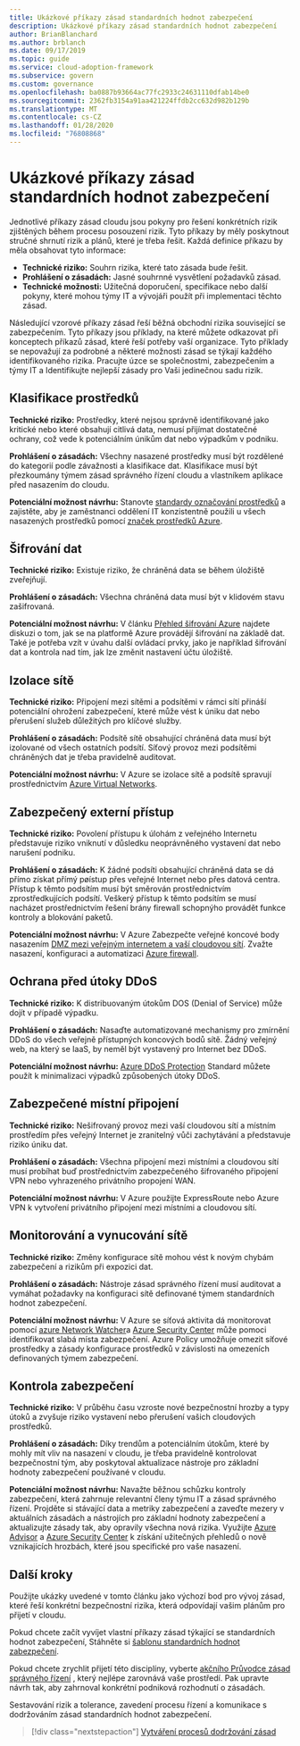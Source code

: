```yaml
---
title: Ukázkové příkazy zásad standardních hodnot zabezpečení
description: Ukázkové příkazy zásad standardních hodnot zabezpečení
author: BrianBlanchard
ms.author: brblanch
ms.date: 09/17/2019
ms.topic: guide
ms.service: cloud-adoption-framework
ms.subservice: govern
ms.custom: governance
ms.openlocfilehash: ba0887b93664ac77fc2933c24631110dfab14be0
ms.sourcegitcommit: 2362fb3154a91aa421224ffdb2cc632d982b129b
ms.translationtype: MT
ms.contentlocale: cs-CZ
ms.lasthandoff: 01/28/2020
ms.locfileid: "76808868"
---
```

# <a name="security-baseline-sample-policy-statements"></a>Ukázkové příkazy zásad standardních hodnot zabezpečení

Jednotlivé příkazy zásad cloudu jsou pokyny pro řešení konkrétních rizik zjištěných během procesu posouzení rizik. Tyto příkazy by měly poskytnout stručné shrnutí rizik a plánů, které je třeba řešit. Každá definice příkazu by měla obsahovat tyto informace:

- **Technické riziko:** Souhrn rizika, které tato zásada bude řešit.
- **Prohlášení o zásadách:** Jasné souhrnné vysvětlení požadavků zásad.
- **Technické možnosti:** Užitečná doporučení, specifikace nebo další pokyny, které mohou týmy IT a vývojáři použít při implementaci těchto zásad.

Následující vzorové příkazy zásad řeší běžná obchodní rizika související se zabezpečením. Tyto příkazy jsou příklady, na které můžete odkazovat při konceptech příkazů zásad, které řeší potřeby vaší organizace. Tyto příklady se nepovažují za podrobné a některé možnosti zásad se týkají každého identifikovaného rizika. Pracujte úzce se společnostmi, zabezpečením a týmy IT a Identifikujte nejlepší zásady pro Vaši jedinečnou sadu rizik.

## <a name="asset-classification"></a>Klasifikace prostředků

**Technické riziko:** Prostředky, které nejsou správně identifikované jako kritické nebo které obsahují citlivá data, nemusí přijímat dostatečné ochrany, což vede k potenciálním únikům dat nebo výpadkům v podniku.

**Prohlášení o zásadách:** Všechny nasazené prostředky musí být rozdělené do kategorií podle závažnosti a klasifikace dat. Klasifikace musí být přezkoumány týmem zásad správného řízení cloudu a vlastníkem aplikace před nasazením do cloudu.

**Potenciální možnost návrhu:** Stanovte [standardy označování prostředků](../../decision-guides/resource-tagging/index.md) a zajistěte, aby je zaměstnanci oddělení IT konzistentně použili u všech nasazených prostředků pomocí [značek prostředků Azure](https://docs.microsoft.com/azure/azure-resource-manager/resource-group-using-tags).

## <a name="data-encryption"></a>Šifrování dat

**Technické riziko:** Existuje riziko, že chráněná data se během úložiště zveřejňují.

**Prohlášení o zásadách:** Všechna chráněná data musí být v klidovém stavu zašifrovaná.

**Potenciální možnost návrhu:** V článku [Přehled šifrování Azure](https://docs.microsoft.com/azure/security/security-azure-encryption-overview) najdete diskuzi o tom, jak se na platformě Azure provádějí šifrování na základě dat. Také je potřeba vzít v úvahu další ovládací prvky, jako je například šifrování dat a kontrola nad tím, jak lze změnit nastavení účtu úložiště.

## <a name="network-isolation"></a>Izolace sítě

**Technické riziko:** Připojení mezi sítěmi a podsítěmi v rámci sítí přináší potenciální ohrožení zabezpečení, které může vést k úniku dat nebo přerušení služeb důležitých pro klíčové služby.

**Prohlášení o zásadách:** Podsítě sítě obsahující chráněná data musí být izolované od všech ostatních podsítí. Síťový provoz mezi podsítěmi chráněných dat je třeba pravidelně auditovat.

**Potenciální možnost návrhu:** V Azure se izolace sítě a podsítě spravují prostřednictvím [Azure Virtual Networks](https://docs.microsoft.com/azure/virtual-network/virtual-networks-overview).

## <a name="secure-external-access"></a>Zabezpečený externí přístup

**Technické riziko:** Povolení přístupu k úlohám z veřejného Internetu představuje riziko vniknutí v důsledku neoprávněného vystavení dat nebo narušení podniku.

**Prohlášení o zásadách:** K žádné podsíti obsahující chráněná data se dá přímo získat přímý pøístup přes veřejné Internet nebo přes datová centra. Přístup k těmto podsítím musí být směrován prostřednictvím zprostředkujících podsítí. Veškerý přístup k těmto podsítím se musí nacházet prostřednictvím řešení brány firewall schopnýho provádět funkce kontroly a blokování paketů.

**Potenciální možnost návrhu:** V Azure Zabezpečte veřejné koncové body nasazením [DMZ mezi veřejným internetem a vaší cloudovou sítí](https://docs.microsoft.com/azure/architecture/reference-architectures/dmz/secure-vnet-dmz?toc=https://docs.microsoft.com/azure/cloud-adoption-framework/toc.json&bc=https://docs.microsoft.com/azure/cloud-adoption-framework/_bread/toc.json). Zvažte nasazení, konfiguraci a automatizaci [Azure firewall](https://docs.microsoft.com/azure/firewall).

## <a name="ddos-protection"></a>Ochrana před útoky DDoS

**Technické riziko:** K distribuovaným útokům DOS (Denial of Service) může dojít v případě výpadku.

**Prohlášení o zásadách:** Nasaďte automatizované mechanismy pro zmírnění DDoS do všech veřejně přístupných koncových bodů sítě. Žádný veřejný web, na který se IaaS, by neměl být vystavený pro Internet bez DDoS.

**Potenciální možnost návrhu:** [Azure DDoS Protection](https://docs.microsoft.com/azure/virtual-network/ddos-protection-overview) Standard můžete použít k minimalizaci výpadků způsobených útoky DDoS.

## <a name="secure-on-premises-connectivity"></a>Zabezpečené místní připojení

**Technické riziko:** Nešifrovaný provoz mezi vaší cloudovou sítí a místním prostředím přes veřejný Internet je zranitelný vůči zachytávání a představuje riziko úniku dat.

**Prohlášení o zásadách:** Všechna připojení mezi místními a cloudovou sítí musí probíhat buď prostřednictvím zabezpečeného šifrovaného připojení VPN nebo vyhrazeného privátního propojení WAN.

**Potenciální možnost návrhu:** V Azure použijte ExpressRoute nebo Azure VPN k vytvoření privátního připojení mezi místními a cloudovou sítí.

## <a name="network-monitoring-and-enforcement"></a>Monitorování a vynucování sítě

**Technické riziko:** Změny konfigurace sítě mohou vést k novým chybám zabezpečení a rizikům při expozici dat.

**Prohlášení o zásadách:** Nástroje zásad správného řízení musí auditovat a vymáhat požadavky na konfiguraci sítě definované týmem standardních hodnot zabezpečení.

**Potenciální možnost návrhu:** V Azure se síťová aktivita dá monitorovat pomocí [azure Network Watcher](https://docs.microsoft.com/azure/network-watcher/network-watcher-monitoring-overview)a [Azure Security Center](https://docs.microsoft.com/azure/security-center/security-center-network-recommendations) může pomoci identifikovat slabá místa zabezpečení. Azure Policy umožňuje omezit síťové prostředky a zásady konfigurace prostředků v závislosti na omezeních definovaných týmem zabezpečení.

## <a name="security-review"></a>Kontrola zabezpečení

**Technické riziko:** V průběhu času vzroste nové bezpečnostní hrozby a typy útoků a zvyšuje riziko vystavení nebo přerušení vašich cloudových prostředků.

**Prohlášení o zásadách:** Díky trendům a potenciálním útokům, které by mohly mít vliv na nasazení v cloudu, je třeba pravidelně kontrolovat bezpečnostní tým, aby poskytoval aktualizace nástroje pro základní hodnoty zabezpečení používané v cloudu.

**Potenciální možnost návrhu:** Navažte běžnou schůzku kontroly zabezpečení, která zahrnuje relevantní členy týmu IT a zásad správného řízení. Projděte si stávající data a metriky zabezpečení a zaveďte mezery v aktuálních zásadách a nástrojích pro základní hodnoty zabezpečení a aktualizujte zásady tak, aby opravily všechna nová rizika. Využijte [Azure Advisor](https://docs.microsoft.com/azure/advisor/advisor-overview) a [Azure Security Center](https://docs.microsoft.com/azure/security-center/security-center-intro) k získání užitečných přehledů o nově vznikajících hrozbách, které jsou specifické pro vaše nasazení.

## <a name="next-steps"></a>Další kroky

Použijte ukázky uvedené v tomto článku jako výchozí bod pro vývoj zásad, které řeší konkrétní bezpečnostní rizika, která odpovídají vašim plánům pro přijetí v cloudu.

Pokud chcete začít vyvíjet vlastní příkazy zásad týkající se standardních hodnot zabezpečení, Stáhněte si [šablonu standardních hodnot zabezpečení](./template.md).

Pokud chcete zrychlit přijetí této disciplíny, vyberte [akčního Průvodce zásad správného řízení](../guides/index.md) , který nejlépe zarovnává vaše prostředí. Pak upravte návrh tak, aby zahrnoval konkrétní podniková rozhodnutí o zásadách.

Sestavování rizik a tolerance, zavedení procesu řízení a komunikace s dodržováním zásad standardních hodnot zabezpečení.

> [!div class="nextstepaction"]
> [Vytváření procesů dodržování zásad](./compliance-processes.md)
